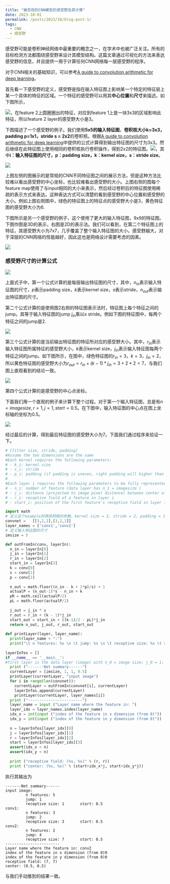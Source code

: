 ```yaml
---
title: "被忽视的CNN模型的感受野及其计算"
date: 2023-10-01
permalink: /posts/2023/10/blog-post-1/
tags:
  - CNN
  - 感受野
---
```




感受野可能是卷积神经网络中最重要的概念之一，在学术中也被广泛关注。所有的目标检测方法都围绕感受野来设计其模型结构。这篇文章通过可视化的方法来表达感受野的信息，并且提供一用于计算任何CNN网络每一层感受野的程序。

对于CNN相关的基础知识，可以参考[A guide to convolution arithmetic for deep learning](https://arxiv.org/pdf/1603.07285.pdf)。

首先看一下感受野的定义，感受野是指在输入特征图上影响某一个特定的特征层上某一个具体的特征的区域。一个特征的感受野可以用其**中心位置**和**尺寸**来描述。如下图所示，

![](https://borninfreedom.github.io/images/2023/10/receptive_field.png)，在feature 2上圆圈圈出的特征，对应到feature 1上是一块3x3的区域影响此特征，所以feature 2 layer的感受野大小是3。

下图描述了一个感受野的例子。我们使用**5x5的输入特征图**，**卷积核大小k=3x3，padding p=1x1，stride s = 2x2**的卷积核。根据[A guide to convolution arithmetic for deep learning](https://arxiv.org/pdf/1603.07285.pdf)中提供的公式计算得到输出特征图的尺寸为3x3。然后继续在此特征图上使用相同的卷积核执行卷积操作，得到2x2的特征图。![](https://borninfreedom.github.io/images/2023/10/rcnn_out_feature_calc.png)，其中**i：输入特征图的尺寸，p：padding size，k：kernel size，s：stride size**。

![](https://borninfreedom.github.io/images/2023/10/receptive_field_example.png)

上图左侧的图展示的是常规的CNN不同特征图之间的展示方法，但是这种方法比较难以看出感受野的中心坐标，也比较难看出感受野的大小。上图右侧的图每个feature map使用了与input相同的大小来表示，然后经过卷积后的特征图使用稀疏的表示方式来表达。这种表达方式可以清楚的看到感受野的中心位置和感受野的大小。例如上图右侧图中，绿色的特征图上的特征点的感受野大小是3，黄色特征图的感受野大小为6.



下图所示是另一个感受野的例子，这个使用了更大的输入特征图，9x9的特征图。下图作图是3D的表示，右图是2D的表示法。我们可以看到，在第二个特征图上的特征，其感受野大小为7x7，几乎覆盖了整个输入特征图的大小。感受野越大，对于深层的CNN网络的性能越好，因此这也是网络设计需要考虑的因素。

![](https://borninfreedom.github.io/images/2023/10/receptive_field_example2.png)

### 感受野尺寸的计算公式

![](https://borninfreedom.github.io/images/2023/10/receptive_calc.png)

上面式子中，第一个公式计算的是每层输出特征图的尺寸，其中，$n_{in}$表示输入特征图的尺寸，$p$表示padding size，$k$表示kernel size，$s$表示stride，$n_{out}$表示输出特征图的尺寸。

第二个公式计算的是使用图2右侧的特征图表示法时，特征图上每个特征之间的jump。其等于输入特征图的jump $j_{in}$乘以$s$ stride。例如下图的特征图中，每两个特征之间的jump是2.

![](https://borninfreedom.github.io/images/2023/10/receptive_field_example2.png)

第三个公式计算的是当前输出特征图的特征所对应的感受野大小。其中，$r_{in}$表示输入特征图所属特征的感受野大小，$k$表示kernel size，$j_{in}$表示输入特征图每两个特征之间的jump。如下图所示，在图中，绿色特征图的$r_{in}=3，k=3，j_{in}=2$，所以黄色特征图的感受野大小为$r_{out} = r_{in} + (k-1)*j_{in} = 3 + 2 * 2 = 7$，与我们图上直观看到的结论一致。

![](https://borninfreedom.github.io/images/2023/10/receptive_calc_example.png)

第四个公式计算的是感受野的中心点坐标。



下面我们用一个直观的例子来计算下整个过程。对于第一个输入特征图，总是有$n = image size, r = 1, j = 1, start = 0.5$。在下图中，输入特征图的中心点在图上坐标轴的坐标为0.5。

![](https://borninfreedom.github.io/images/2023/10/all_process.png)

经过最后的计算，得到最后特征图的感受野大小为7。下面我们通过程序来验证一下。

```python
# [filter size, stride, padding]
#Assume the two dimensions are the same
#Each kernel requires the following parameters:
# - k_i: kernel size
# - s_i: stride
# - p_i: padding (if padding is uneven, right padding will higher than left padding; "SAME" option in tensorflow)
# 
#Each layer i requires the following parameters to be fully represented: 
# - n_i: number of feature (data layer has n_1 = imagesize )
# - j_i: distance (projected to image pixel distance) between center of two adjacent features
# - r_i: receptive field of a feature in layer i
# - start_i: position of the first feature's receptive field in layer i (idx start from 0, negative means the center fall into padding)

import math
# 定义这个example的两层网络的参数，kernel size = 3, stride = 2, padding = 1
convnet =   [[3,2,1],[3,2,1]]
layer_names = ['conv1','conv2']
# 定义输入特征图的尺寸
imsize = 5

def outFromIn(conv, layerIn):
  n_in = layerIn[0]
  j_in = layerIn[1]
  r_in = layerIn[2]
  start_in = layerIn[3]
  k = conv[0]
  s = conv[1]
  p = conv[2]
  
  n_out = math.floor((n_in - k + 2*p)/s) + 1
  actualP = (n_out-1)*s - n_in + k 
  pR = math.ceil(actualP/2)
  pL = math.floor(actualP/2)
  
  j_out = j_in * s
  r_out = r_in + (k - 1)*j_in
  start_out = start_in + ((k-1)/2 - pL)*j_in
  return n_out, j_out, r_out, start_out
  
def printLayer(layer, layer_name):
  print(layer_name + ":")
  print("\t n features: %s \n \t jump: %s \n \t receptive size: %s \t start: %s " % (layer[0], layer[1], layer[2], layer[3]))
 
layerInfos = []
if __name__ == '__main__':
#first layer is the data layer (image) with n_0 = image size; j_0 = 1; r_0 = 1; and start_0 = 0.5
  print ("-------Net summary------")
  currentLayer = [imsize, 1, 1, 0.5]
  printLayer(currentLayer, "input image")
  for i in range(len(convnet)):
    currentLayer = outFromIn(convnet[i], currentLayer)
    layerInfos.append(currentLayer)
    printLayer(currentLayer, layer_names[i])
  print ("------------------------")
  layer_name = input ("Layer name where the feature in: ")
  layer_idx = layer_names.index(layer_name)
  idx_x = int(input ("index of the feature in x dimension (from 0)"))
  idx_y = int(input ("index of the feature in y dimension (from 0)"))
  
  n = layerInfos[layer_idx][0]
  j = layerInfos[layer_idx][1]
  r = layerInfos[layer_idx][2]
  start = layerInfos[layer_idx][3]
  assert(idx_x < n)
  assert(idx_y < n)
  
  print ("receptive field: (%s, %s)" % (r, r))
  print ("center: (%s, %s)" % (start+idx_x*j, start+idx_y*j))
```

执行其输出为

```
-------Net summary------
input image:
         n features: 5
         jump: 1
         receptive size: 1       start: 0.5
conv1:
         n features: 3
         jump: 2
         receptive size: 3       start: 0.5
conv2:
         n features: 2
         jump: 4
         receptive size: 7       start: 0.5
------------------------
Layer name where the feature in: conv2
index of the feature in x dimension (from 0)0
index of the feature in y dimension (from 0)0
receptive field: (7, 7)
center: (0.5, 0.5)
```

与我们手动推到的结果一致。









